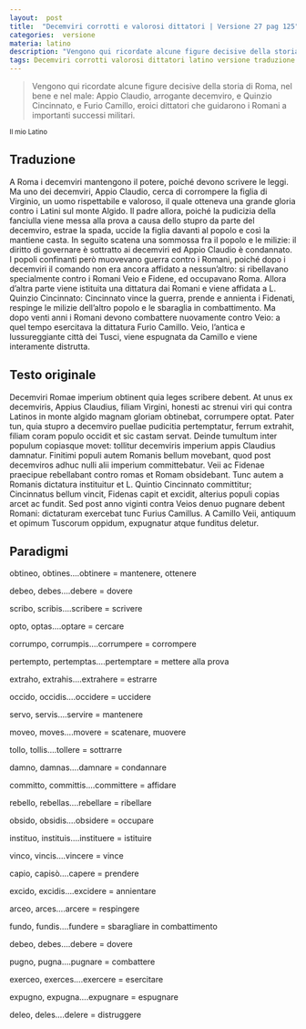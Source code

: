 ```yaml
---
layout:  post
title:  "Decemviri corrotti e valorosi dittatori | Versione 27 pag 125"
categories:  versione
materia: latino
description: "Vengono qui ricordate alcune figure decisive della storia di Roma, nel bene e nel male."
tags: Decemviri corrotti valorosi dittatori latino versione traduzione Azzurra
---
```


> Vengono qui ricordate alcune figure decisive della storia di Roma, nel bene e nel male: Appio Claudio, arrogante decemviro, e Quinzio Cincinnato, e Furio Camillo, eroici dittatori che guidarono i Romani a importanti successi militari.

<sub> Il mio Latino </sub>

## Traduzione

A Roma i decemviri mantengono il potere, poiché devono scrivere le leggi.
Ma uno dei decemviri, Appio Claudio, cerca di corrompere la figlia di Virginio, un uomo rispettabile e valoroso, il quale otteneva una grande gloria contro i Latini sul monte Algido.
Il padre allora, poiché la pudicizia della fanciulla viene messa alla prova a causa dello stupro da parte del decemviro, estrae la spada, uccide la figlia davanti al popolo e così la mantiene casta.
In seguito scatena una sommossa fra il popolo e le milizie: il diritto di governare è sottratto ai decemviri ed Appio Claudio è condannato.
I popoli confinanti però muovevano guerra contro i Romani, poiché dopo i decemviri il comando non era ancora affidato a nessun’altro: si ribellavano specialmente contro i Romani Veio e Fidene, ed occupavano Roma.
Allora d’altra parte viene istituita una dittatura dai Romani e viene affidata a L. Quinzio Cincinnato: Cincinnato vince la guerra, prende e annienta i Fidenati, respinge le milizie dell’altro popolo e le sbaraglia in combattimento.
Ma dopo venti anni i Romani devono combattere nuovamente contro Veio: a quel tempo esercitava la dittatura Furio Camillo. 
Veio, l’antica e lussureggiante città dei Tusci, viene espugnata da Camillo e viene interamente distrutta.

## Testo originale

Decemviri Romae imperium obtinent quia leges scribere debent. At unus ex decemviris, Appius Claudius, filiam Virgini, honesti ac strenui viri qui contra Latinos in monte algido magnam gloriam obtinebat, corrumpere optat. Pater tun, quia stupro a decemviro puellae pudicitia pertemptatur, ferrum extrahit, filiam coram populo occidit et sic castam servat. Deinde tumultum inter populum copiasque movet: tollitur decemviris imperium appis Claudius damnatur. Finitimi populi autem Romanis bellum movebant, quod post decemviros adhuc nulli alii imperium committebatur. Veii ac Fidenae praecipue rebellabant contro romas et Romam obsidebant. Tunc autem a Romanis dictatura instituitur et L. Quintio Cincinnato committitur; Cincinnatus bellum vincit, Fidenas capit et excidit, alterius populi copias arcet ac fundit. Sed post anno viginti contra Veios denuo pugnare debent Romani: dictaturam exercebat tunc Furius Camillus. A Camillo Veii, antiquum et opimum Tuscorum oppidum, expugnatur atque funditus deletur.

## Paradigmi

obtineo, obtines….obtinere = mantenere, ottenere

debeo, debes….debere = dovere


scribo, scribis….scribere = scrivere


opto, optas….optare = cercare


corrumpo, corrumpis….corrumpere = corrompere


pertempto, pertemptas….pertemptare = mettere alla prova


extraho, extrahis….extrahere = estrarre


occido, occidis….occidere = uccidere


servo, servis….servire = mantenere


moveo, moves….movere = scatenare, muovere


tollo, tollis….tollere = sottrarre


damno, damnas….damnare = condannare


committo, committis….committere = affidare


rebello, rebellas….rebellare = ribellare


obsido, obsidis….obsidere = occupare


instituo, instituis….instituere = istituire


vinco, vincis….vincere = vince


capio, capisò….capere = prendere


excido, excidis….excidere = annientare


arceo, arces….arcere = respingere


fundo, fundis….fundere = sbaragliare in combattimento


debeo, debes….debere = dovere


pugno, pugna….pugnare = combattere


exerceo, exerces….exercere = esercitare


expugno, expugna….expugnare = espugnare


deleo, deles….delere = distruggere
